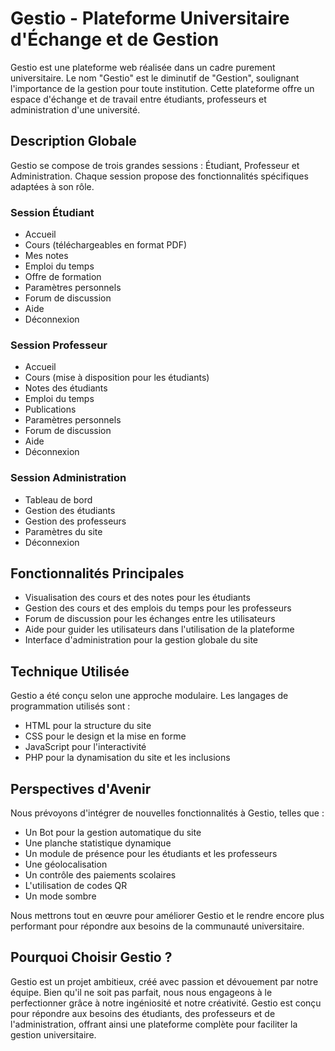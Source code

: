 # Gestio - Plateforme Universitaire d'Échange et de Gestion

Gestio est une plateforme web réalisée dans un cadre purement universitaire. Le nom "Gestio" est le diminutif de "Gestion", soulignant l'importance de la gestion pour toute institution. Cette plateforme offre un espace d'échange et de travail entre étudiants, professeurs et administration d'une université.

## Description Globale

Gestio se compose de trois grandes sessions : Étudiant, Professeur et Administration. Chaque session propose des fonctionnalités spécifiques adaptées à son rôle.

### Session Étudiant

- Accueil
- Cours (téléchargeables en format PDF)
- Mes notes
- Emploi du temps
- Offre de formation
- Paramètres personnels
- Forum de discussion
- Aide
- Déconnexion

### Session Professeur

- Accueil
- Cours (mise à disposition pour les étudiants)
- Notes des étudiants
- Emploi du temps
- Publications
- Paramètres personnels
- Forum de discussion
- Aide
- Déconnexion

### Session Administration

- Tableau de bord
- Gestion des étudiants
- Gestion des professeurs
- Paramètres du site
- Déconnexion

## Fonctionnalités Principales

- Visualisation des cours et des notes pour les étudiants
- Gestion des cours et des emplois du temps pour les professeurs
- Forum de discussion pour les échanges entre les utilisateurs
- Aide pour guider les utilisateurs dans l'utilisation de la plateforme
- Interface d'administration pour la gestion globale du site

## Technique Utilisée

Gestio a été conçu selon une approche modulaire. Les langages de programmation utilisés sont :

- HTML pour la structure du site
- CSS pour le design et la mise en forme
- JavaScript pour l'interactivité
- PHP pour la dynamisation du site et les inclusions

## Perspectives d'Avenir

Nous prévoyons d'intégrer de nouvelles fonctionnalités à Gestio, telles que :

- Un Bot pour la gestion automatique du site
- Une planche statistique dynamique
- Un module de présence pour les étudiants et les professeurs
- Une géolocalisation
- Un contrôle des paiements scolaires
- L'utilisation de codes QR
- Un mode sombre

Nous mettrons tout en œuvre pour améliorer Gestio et le rendre encore plus performant pour répondre aux besoins de la communauté universitaire.

## Pourquoi Choisir Gestio ?

Gestio est un projet ambitieux, créé avec passion et dévouement par notre équipe. Bien qu'il ne soit pas parfait, nous nous engageons à le perfectionner grâce à notre ingéniosité et notre créativité. Gestio est conçu pour répondre aux besoins des étudiants, des professeurs et de l'administration, offrant ainsi une plateforme complète pour faciliter la gestion universitaire.

